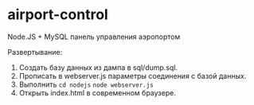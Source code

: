 airport-control
===============

Node.JS + MySQL панель управления аэропортом

Развертывание:

1. Создать базу данных из дампа в sql/dump.sql.
2. Прописать в webserver.js параметры соединения с базой данных.
3. Выполнить
`cd nodejs`
`node webserver.js`
5. Открыть index.html в современном браузере.

